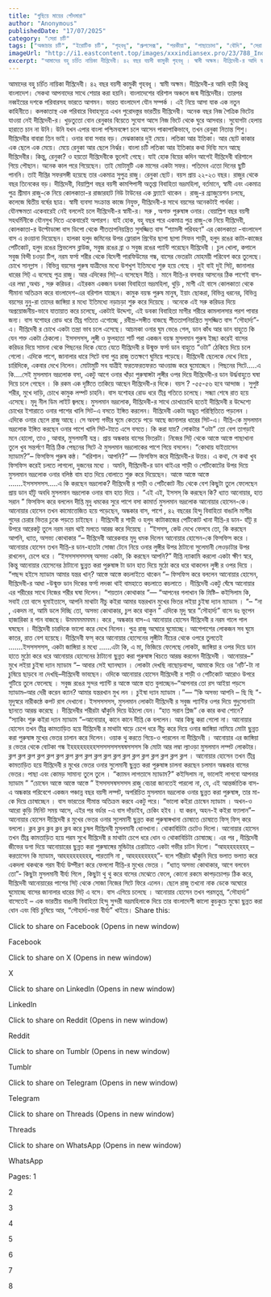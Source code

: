```yaml
---
title: "গুছিয়ে মায়ের পোঁদমারা"
author: "Anonymous"
publishedDate: "17/07/2025"
category: "সেরা চটি"
tags: ["অজাচার চটি", "ইরোটিক চটি", "গৃহবধূ", "গ্রুপসেক্স", "পরকীয়া", "পাছাচোদা", "বৌদি", "সেরা চটি"]
imageUrl: "http://i1.eastcontent.top/images/xxxindiansex.pro/23/788_Indian_hottie_huge.jpg"
excerpt: "আমাদের বহু চর্চিত নায়িকা দীপ্তিদেবী। ৪২ বছর বয়সী কামুকী গৃহবধূ । স্বামী অক্ষম। দীপ্তিদেবী-র আদি বাড়ী কিন্তু বাংলাদেশ। সেকথা আপনাদের সাথে শেয়ার করা হয়নি। বাংলাদেশের বরিশাল অঞ্চলে জন্ম দীপ্তিদেবীর।..."
---
```


আমাদের বহু চর্চিত নায়িকা দীপ্তিদেবী। ৪২ বছর বয়সী কামুকী গৃহবধূ । স্বামী অক্ষম।
দীপ্তিদেবী-র আদি বাড়ী কিন্তু বাংলাদেশ। সেকথা আপনাদের সাথে শেয়ার করা হয়নি। বাংলাদেশের বরিশাল অঞ্চলে জন্ম দীপ্তিদেবীর। তারপর নব্বইয়ের দশকে পরিবারসহ ভারতে আগমন।
ভারত বাংলাদেশ যৌন সম্পর্ক । এই নিয়ে আসা যাক এক নতুন কাহিনীতে।
কলকাতাস্থ এক পরিবারে বিবাহসূত্রে এখন পুরোদস্তুর ভারতীয় দীপ্তিদেবী।
অনেক বছর নিজ পৈত্রিক ভিটেয় যাওয়া নেই দীপ্তিদেবী-র।
খুড়তুতো বোন রেনুকার বিয়েতে সুযোগ আসে নিজ ভিটে থেকে ঘুরে আসবার।
সুযোগটা হেলায় হারাতে চান না উনি।
উনি যখন এপার বাংলা পশ্চিমবঙ্গেণ চলে আসেন পাকাপাকিভাবে, তখন রেনুকা নিতান্ত শিশু।
দীপ্তিদেবীর বাবারা তিন ভাই। ওনার বাবা সবার বড়। মেঝকাকার দুই মেয়ে। লতিকা আর ইতিকা। আর ছোট কাকার এক ছেলে এক মেয়ে। মেয়ে রেনুকা আর ছেলে নির্ঝর। 
বাংলা চটি
লতিকা আর ইতিকার কথা দিব্যি মনে আছে দীপ্তিদেবীর। কিন্তু, রেনুকা? ও হয়তো দীপ্তিদেবীকে ভুলেই গেছে।
যাই হোক বিয়ের কদিন আগেই দীপ্তিদেবী বরিশালে গিয়ে পৌছান। অনেক কাল পরে গিয়েছেন। তাই মোটামুটি এক মাসের একটা সফর।
পতিদেব এতো দিনের ছুটি পাননি। তাই দীপ্তির সফরসঙ্গী হয়েছে তার একমাত্র সুপুত্র রাজু।
রেনুকা ছোট। বয়স প্রায় ২২-২৩ বছর।
রাজুর থেকে বছর তিনেকের বড়।
দীপ্তিদেবী, বিয়াল্লিশ বছর বয়সী কামপিপাসী অতৃপ্তা বিবাহিতা ভদ্রমহিলা, বর্তমানে, স্বামী এবং একমাত্র পুত্র শ্রীমান রাজু-কে নিয়ে কোলকাতা-র রাজারহাট নিউ টাউনের এক ফ্ল্যাটে থাকেন । রাজু-র গ্র্যাজুয়েশন চলছে, কলেজে দ্বিতীয় বর্ষের ছাত্র। স্বামী ব্যবসা সংক্রান্ত কাজে নিযুক্ত, দীপ্তিদেবী-র সাথে বয়সের অনেকটাই পার্থক্য । যৌনক্ষমতা একেবারেই নেই বললেই চলে দীপ্তিদেবী-র স্বামী-র। সরু , অশক্ত পুরুষাঙ্গ ওনার। বেয়াল্লিশ বছর বয়সী সহধর্মিনীকে যৌনসুখ দিতে একেবারেই অপারগ।
যাই হোক, বহু বছর পরে একমাত্র পুত্র রাজু-কে নিয়ে দীপ্তিদেবী, কোলকাতা-র উল্টোডাঙ্গা বাস ডিপো থেকে শীততাপনিয়ন্ত্রিত সুসজ্জিত বাস “শ্যামলী পরিবহণ” এর কোলকাতা -বাংলাদেশ বাস এ রওয়ানা দিয়েছেন।
হালকা হলুদ জমিনের উপর ফ্লোরাল প্রিন্টের ছাপা ছাপা সিফন শাড়ী, হলুদ রঙের কাটা-কাজের পেটিকোট, হলুদ রঙের স্লিভলেস ব্লাউজ, সবুজ রঙের ব্রা ও সবুজ রঙের প্যান্টি পরেছেন দীপ্তিদেবী । চুল খোলা, কপালে সবুজ বিন্দী চওড়া টিপ, নরম ফর্সা শরীর থেকে বিদেশী পারফিউমের গন্ধ, বাসের ভেতরটা মোহময়ী পরিবেশ করে তুলেছে। চোখে সানগ্লাস ।
বিভিন্ন বয়সের পুরুষ যাত্রীদের মধ্যে উশখুশ ইতিমধ্যে শুরু হয়ে গেছে । দুই বাই দুই সিট্, জানালার ধারের সিট্ এ বসেছে পুত্র রাজু। আর এদিকের সিট্-এ বসেছেন দীপ্তি । মানে দীপ্তি-র বসবার আসনের ঠিক পাশেই বাস-এর লম্বা ,অথচ , সরু করিডর। এইরকম একজন ডবকা বিবাহিতা ভদ্রমহিলা, থুড়ি , মাগী এই বাসে কোলকাতা থেকে সীমানা অতিক্রম করে বাংলাদেশ-এর বরিশাল যাচ্ছেন। কামুক বয়স্ক পুরুষ মানুষ, ইয়াং ছোকরা, বিভিন্ন ধরনের, বিভিন্ন বয়সের নুনু-রা তাদের জাঙ্গিয়া র মধ্যে ইতিমধ্যে নড়াচড়া শুরু করে দিয়েছে । অনেকে এই সরু করিডর দিয়ে অপ্রয়োজনীয়-ভাবে যাতায়াত করে চলেছে, একটাই উদ্দেশ্য, এই ডবকা বিবাহিতা মাগীর শরীরে কামলালসার পরশ পাবার জন্য। বাস যশোহর রোড ধরে তীব্র গতিতে এগোচ্ছে , রবীন্দ্র-সঙ্গীত বাজছে শীততাপনিয়ন্ত্রিত সুসজ্জিত বাস “সৌহার্দ্য”- এ। দীপ্তিদেবী র চোখে একটা তন্দ্রা ভাব চলে এসেছে। আচমকা ওনার ঘুম ভেঙে গেল, ডান কাঁধ আর ডান বাহুতে কি যেন শক্ত একটা ঠেকলো। ইসসসসস্, লুঙ্গী ও ফুলহাতা শার্ট পরা একজন বয়স্ক মুসলমান পুরুষ ইচ্ছা করেই বাসের করিডর দিয়ে সামনা থেকে পিছনের দিকে যেতে যেতে দীপ্তিদেবী র উন্মুক্ত ফর্সা ডান বাহুতে “ওটা” ঠেকিয়ে দিয়ে চলে গেলো। এদিকে পাশে, জানালার ধারে সিটে বসা পুত্র রাজু ততক্ষণে ঘুমিয়ে পড়েছে।
দীপ্তিদেবী ছেলেকে দেখে নিয়ে , চারিদিকে, একবার দেখে নিলেন। মোটামুটি সব যাত্রীই ফরতফরতফরত আওয়াজ করে ঘুমোচ্ছেন । পিছনের সিটে…..এ কি….সেই মুসলমান ভদ্রলোক বসা, একটু আগে ওনার খাঁড়া পুরুষাঙ্গটা লুঙ্গীর ওপর দিয়ে দীপ্তিদেবী-র ডান উর্দ্ধবাহুতে ঘষা দিয়ে চলে গেছেন । কি রকম এক দৃষ্টিতে তাকিয়ে আছেন দীপ্তিদেবী-র দিকে। বয়স ? -৫৫-৫৬ হবে আন্দাজ । সুপুষ্ট শরীর, মুখে দাড়ি, চোখে কামুক লম্পট চাহনি। বাস যশোহর রোড ধরে তীব্র গতিতে চলেছে। সন্ধ্যা শেষে রাত হয়ে এসেছে। মৃদু নীল ডিম লাইট জ্বলছে। মুসলমান ভদ্রলোক, দীপ্তিদেবী-র সাথে চোখাচোখি হতেই দীপ্তিদেবী র উদ্দেশ্যে চোখের ইশারাতে ওনার পাশের খালি সিট-এ বসতে ইঙ্গিত করলেন। দীপ্তিদেবী একটা অদ্ভুত পরিস্থিতিতে পড়লেন । এদিকে ওনার ছেলে রাজু আছে। সে অবশ্য গভীর ঘুমে কেতড়ে পড়ে আছে জানালার ধারের সিট-এ। দীপ্তি-কে মুসলমান ভদ্রলোক ইঙ্গিত করছেন ওনার পাশে খালি সিট-টাতে এসে বসতে। কি করা যায়? লোকটার “ওটা” তো বেশ তাগড়াই মনে হোলো, তাও , আবার, মুসলমানী যন্ত্র। প্রায় অন্ধকার বাসের ভিতরটা। নিজের সিট্ থেকে আস্তে আস্তে পাছাখানা তুলে খুব সন্তর্পণে দীপ্তি ঠিক পেছনের সিটে ঐ মুসলমান ভদ্রলোকের পাশে গিয়ে বসলেন।
“কোথায় যাইতাসেন ম্যাডাম?”– ফিসফিস পুরুষ কন্ঠ।
“বরিশাল। আপনি?” — ফিসফিস করে দীপ্তিদেবী-র উত্তর। এ কথা, সে কথা খুব ফিসফিস করেই চলতে লাগলো, দুজনের মধ্যে । অমনি, দীপ্তিদেবী-র ডান থাইএর শাড়ী ও পেটিকোটের উপর দিয়ে মুসলমান ভদ্রলোক ওনার বলিষ্ঠ বাম হাত দিয়ে বোলাতে শুরু করে দিয়েছেন। আস্তে আস্তে আস্তে …….ইসসসসসস…..এ কি করছেন ভদ্রলোক? দীপ্তিদেবী র শাড়ী ও পেটিকোট নীচ থেকে বেশ কিছুটা তুলে ফেলেছেন প্রায় ডান হাঁটু অবধি মুসলমান ভদ্রলোক ওনার বাম হাত দিয়ে । “এই এই, ইসসস্ কি করছেন কি? ধ্যাত আনোয়ার, হাত সরান ” ফিসফিস করে বললেন দীপ্তি মৃদু ধমকের সুরে পাশে বসা কামার্ত মুসলমান ভদ্রলোক আনোয়ার হোসেন-কে।
আনোয়ার হোসেন তখন কামোত্তেজিত হয়ে পড়েছেন, অন্ধকার বাস, পাশে , ৪২ বছরের হিন্দু বিবাহিতা বাঙালি মাগীর গুদের চেরার ভিতর ঢুকে পড়তে চাইছেন । দীপ্তিদেবী র শাড়ী ও হলুদ কাটাকাজের পেটিকোট খানা দীপ্তি-র ডান- হাঁটু র উপরে আরেকটু তুলে নরম নরম থাই মলতে আরম্ভ করে দিয়েছে । “ইসসস্, কেউ দেখে ফেলবে তো, কি করছেন আপনি, ধ্যাত, অসভ্য কোথাকার “– দীপ্তিদেবী আরেকবার মৃদু ধমক দিলেন আনোয়ার হোসেন-কে ফিসফিস করে । আনোয়ার হোসেন তখন দীপ্তি-র ডান-হাতটা সোজা টেনে নিয়ে ওনার লুঙ্গীর উপর ঠাটানো সুলেমানী লেওড়াটার উপর রাখলেন, চেপে ধরে । “ইসসসসসসসষ্ অসভ্য একটা, কি করছেন আপনি?” দীপ্তি ন্যাকামি করলো একটা ক্ষীণ স্বরে, কিন্তু আনোয়ার হোসেনের ঠাটানো ছুন্নত করা পুরুষাঙ্গ টা ডান হাত দিয়ে মুঠো করে ধরে থাকলেন লুঙ্গী র ওপর দিয়ে ।
“পছন্দ হইসে ম্যাডাম আমার যন্তর খান্? আস্তে আস্তে কচলাইতে থাকেন “– ফিসফিস করে বললেন আনোয়ার হোসেন, দীপ্তিদেবী-র আধা -উন্মুক্ত ডান দিকের ফর্সা লদকা থাই বামহাতে কচলাতে কচলাতে । দীপ্তিদেবী একটু ঘেঁষে আনোয়ার এর শরীরের সাথে নিজের শরীর ঘষা দিলেন। “শয়তান কোথাকার “—
“আপনের গলাখান কি মিষ্টি– কইসিলাম কি, সবাই তো বাসে ঘুমাইতাসে, আপনি মাথাটা নীচু কইরা আমার যন্তরখান মুখের ভিতর লইয়া চুইষা দ্যান ম্যাডাম । “–
“না , একদম না, আমি ডলে দিচ্ছি তো, অসভ্য কোথাকার, চুপ করে থাকুন ”
এদিকে মৃদু স্বরে “সৌহার্দ্য” বাসে ডঃ ভূপেন হাজারিকা র গান বাজছে।
উমমমমমমমম। করে , অন্ধকার বাস-এ আনোয়ার হোসেন দীপ্তিদেবী র নরম গালে গাল ঘষছেন । দীপ্তিদেবী চারদিকে ভালো করে দেখে নিলেন। পুত্র রাজু অঘোরে ঘুমোচ্ছে। আশেপাশের লোকজন সব ঘুমে কাতর, রাত বেশ হয়েছে। দীপ্তিদেবী ফস্ করে আনোয়ার হোসেনের লুঙ্গীটা নীচের থেকে ওপরে তুলতেই …….ইসসসসসস, একটা জাঙ্গিয়া র মধ্যে ……এটা কি, এ মা, ভিজিয়ে ফেলেছে লোকটা, জাঙ্গিয়া র ওপর দিয়ে ডান হাতে মুঠো করে ধরে আনোয়ার হোসেনের ঠাটানো ছুন্নত করা পুরুষাঙ্গ খিচতে আরম্ভ করলেন দীপ্তিদেবী । আনোয়ার–” মুখে লইয়া চুইষা দ্যান ম্যাডাম “– আবার সেই ঘ্যানঘ্যান । লোকটা দেখছি নাছোড়বান্দা, আমাকে দিয়ে ওর ‘নটি’-টা না চুষিয়ে ছাড়বে না দেখছি–দীপ্তিদেবী ভাবছেন। ওদিকে আনোয়ার হোসেন দীপ্তিদেবী র শাড়ী ও পেটিকোট আরোও উপরে গুটিয়ে তুলে ফেলেছে । সবুজ রঙের সুন্দর প্যান্টি র আস্তে আস্তে হাত বুলাচ্ছেন–“আপনার তো রস আইয়া পড়সে ম্যাডাম–আর দেরী করেন ক্যান? আমার যন্তরখান মুখ লন । চুইষা দ্যান ম্যাডাম ।”—
“কি অসভ্য আপনি – ছি ছি “- মৃদুস্বরে নারীকন্ঠে কপট রাগ দেখানো। ইসসসসসস, মুসলমান লোকটা দীপ্তিদেবী র সবুজ প্যান্টির ওপর দিয়ে গুদুসোনাটা ছানতে আরম্ভ করেছে । দীপ্তিদেবীর শরীরটা ঝাঁকুনি দিয়ে উঠলো যেন। “হাত সরান প্লিজ”
কে কার কথা শোনে? “স্যাকিং শুরু কইরা দ্যান ম্যাডাম “–আনোয়ার, কানে কানে দীপ্তি কে বললেন।
আর কিছু করা গেলো না। আনোয়ার হোসেন তখন তীব্র কামতাড়িত হয়ে দীপ্তিদেবী র মাথাটা ঘাড়ে চেপে ধরে নীচু করে দিয়ে ওনার জাঙ্গিয়া নামিয়ে মোটা ছুন্নত করা পুরুষাঙ্গ মুখের ভেতর চালান করে দিলেন। ওয়াক থু করতে গিয়ে-ও পারলেন না দীপ্তিদেবী । আনোয়ার এর জাঙ্গিয়া র ভেতর থেকে বোটকা গন্ধ ইহহহহহহহহসসসসসসসষষসসসস কি মোটা আর লম্বা ল্যাওড়া মুসলমান লম্পট লোকটার। ক্লপ ক্লপ ক্লপ ক্লপ ক্লপ ক্লপ ক্লপ ক্লপ ক্লপ ক্লপ ক্লপ ক্লপ ক্লপ ক্লপ ক্লপ ক্লপ ক্লপ ক্লপ ক্লপ ।
আনোয়ার হোসেন তখন তীব্র কামতাড়িত হয়ে দীপ্তিদেবী র মুখের ভেতর ওনার সুলেমানী ছুন্নত করা পুরুষাঙ্গ চালনা করছেন চলমান অন্ধকার বাসের ভেতর। পাছা এবং কোমড় সামান্য তুলে তুলে । “ক্যামন লাগতাসে ম্যাডাম?” কইসিলাম না, ভালোই লাগবো আপনার ম্যাডাম ” “চোষেন আস্তে আস্তে আস্তে ”
ইসসসসষসসসস
রাজু বেচারা জানতেই পারলো না, যে, এই আন্তর্জাতিক বাস-এ অন্ধকার পরিবেশে একজন পঞ্চান্ন বছর বয়সী লম্পট, অপরিচিত মুসলমান ভদ্রলোক ওনার ছুন্নত করা পুরুষাঙ্গ, তার মা-কে দিয়ে চোষাচ্ছেন ।
বাস ভারতের সীমান্ত অতিক্রম করবে একটু পরে।
“ভালো কইরা চোষেন ম্যাডাম । অখন-ও আরো কুড়ি মিনিট সময় আসে, এইর পর বর্ডার -এ বাস দাঁড়াইব, চেকিং হইব । যা করন, অহন-ই কইরা ফ্যালান”– আনোয়ার হোসেন দীপ্তিদেবী র মুখের ভেতর ওনার সুলেমানী ছুন্নত করা পুরুষাঙ্গখানা চোষাতে চোষাতে ফিস্ ফিস্ করে বললো। ক্লব ক্লব ক্লব ক্লব ক্লব করে চুষল দীপ্তিদেবী মুসলমানী ধোনখানা। থোকাবিচিটা চেটেও দিলো। আনোয়ার হোসেন তখন তীব্র কামতাড়িত হয়ে পরম সুখে দীপ্তিদেবী র মাথাটা চেপে ধরে ধোন ও থোকাবিচিটা চোষাচ্ছে। এর পর , দীপ্তিদেবী জীভের ডগা দিয়ে আনোয়ারের ছুন্নত করা পুরুষাঙ্গের মুন্ডিটার চেরাটাতে একটা গভীর চাটন দিলো। “আহহহহহহহহ্ –করতাসেন কি ম্যাডাম, আহহহহহহহহহ্, পারতাসি না , আহহহহহহহহ্”- বলে শরীরটা ঝাঁকুনি দিয়ে ভলাত ভলাত করে একদলা থকথকে গরম 
বীর্য্য
 উদ্গীরণ করে ফেললো দীপ্তি-র মুখের ভেতর ।
“ধ্যাত্ অসভ্য কোথাকার, আগে বলবেন তো”- কিছুটা মুসলমানী বীর্য্য গিলে , কিছুটা থু থু করে বাসের মেঝেতে ফেলে, কোনো রকমে কাপড়চোপড় ঠিক করে, দীপ্তিদেবী আনোয়ারের পাশের সিট্ থেকে সোজা নিজের সিটে ফিরে এলেন। ছেলে রাজু তখনো নাক ডেকে অঘোরে ঘুমোচ্ছে বাসের জানালার ধারের সিট্ এ বসে। বাস এগিয়ে চলেছে । আনোয়ার হোসেন তখন পরমতৃপ্ত, “সৌহার্দ্য” বাসেতেই – এক ভারতীয় বাঙালী বিবাহিতা হিন্দু সুন্দরী ভদ্রমহিলাকে দিয়ে তার বাংলাদেশী কালো কুচকুচে মুস্কো ছুন্নত করা ধোন এবং বিচি চুষিয়ে আর, “সৌহার্দ্য-ভরা বীর্য্য” খাইয়ে।
Share this:


Click to share on Facebook (Opens in new window)


Facebook




Click to share on X (Opens in new window)


X




Click to share on LinkedIn (Opens in new window)


LinkedIn




Click to share on Reddit (Opens in new window)


Reddit




Click to share on Tumblr (Opens in new window)


Tumblr




Click to share on Telegram (Opens in new window)


Telegram




Click to share on Threads (Opens in new window)


Threads




Click to share on WhatsApp (Opens in new window)


WhatsApp


Pages: 
1
 
2
 
3
 
4
 
5
 
6
 
7
 
8
